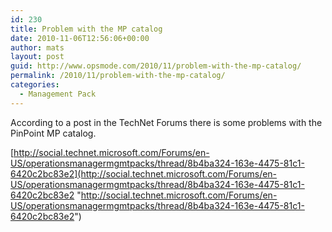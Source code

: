 ```yaml
---
id: 230
title: Problem with the MP catalog
date: 2010-11-06T12:56:06+00:00
author: mats
layout: post
guid: http://www.opsmode.com/2010/11/problem-with-the-mp-catalog/
permalink: /2010/11/problem-with-the-mp-catalog/
categories:
  - Management Pack
---
```

According to a post in the TechNet Forums there is some problems with the PinPoint MP catalog.

[http://social.technet.microsoft.com/Forums/en-US/operationsmanagermgmtpacks/thread/8b4ba324-163e-4475-81c1-6420c2bc83e2](http://social.technet.microsoft.com/Forums/en-US/operationsmanagermgmtpacks/thread/8b4ba324-163e-4475-81c1-6420c2bc83e2 "http://social.technet.microsoft.com/Forums/en-US/operationsmanagermgmtpacks/thread/8b4ba324-163e-4475-81c1-6420c2bc83e2")